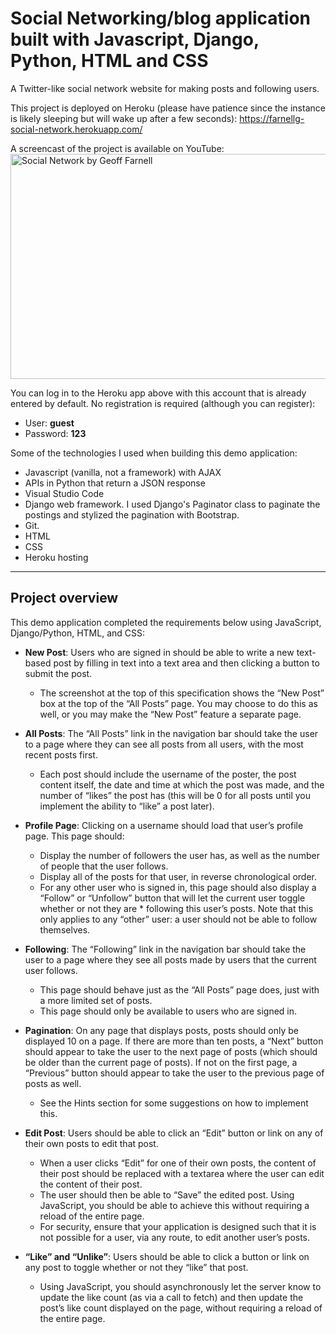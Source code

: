 # Social Networking/blog application built with Javascript, Django, Python, HTML and CSS

A Twitter-like social network website for making posts and following users.

This project is deployed on Heroku (please have patience since the instance is likely sleeping but will wake up after a few seconds): <a href="https://farnellg-social-network.herokuapp.com/">https://farnellg-social-network.herokuapp.com/</a>

A screencast of the project is available on YouTube:
<a href="http://www.youtube.com/watch?feature=player_embedded&v=mnw06wUITk8
" target="_blank"><img src="{% static 'network/Network.gif' %}"
alt="Social Network by Geoff Farnell" width="600" height="360" /></a>

You can log in to the Heroku app above with this account that is already entered by default. No registration is required (although you can register):

* User: **guest**
* Password: **123**

Some of the technologies I used when building this demo application:

* Javascript (vanilla, not a framework) with AJAX
* APIs in Python that return a JSON response
* Visual Studio Code
* Django web framework.  I used Django's Paginator class to paginate the postings and stylized the pagination with Bootstrap.
* Git.
* HTML
* CSS
* Heroku hosting

-----------
## Project overview

This demo application completed the requirements below using JavaScript, Django/Python, HTML, and CSS:

* **New Post**: Users who are signed in should be able to write a new text-based post by filling in text into a text area and then clicking a button to submit the post.
    * The screenshot at the top of this specification shows the “New Post” box at the top of the “All Posts” page. You may choose to do this as well, or you may make the “New Post” feature a separate page.

* **All Posts**: The “All Posts” link in the navigation bar should take the user to a page where they can see all posts from all users, with the most recent posts first.
    * Each post should include the username of the poster, the post content itself, the date and time at which the post was made, and the number of “likes” the post has (this will be 0 for all posts until you implement the ability to “like” a post later).

* **Profile Page**: Clicking on a username should load that user’s profile page. This page should:
    * Display the number of followers the user has, as well as the number of people that the user follows.
    * Display all of the posts for that user, in reverse chronological order.
    * For any other user who is signed in, this page should also display a “Follow” or “Unfollow” button that will let the current user toggle whether or not they are * following this user’s posts. Note that this only applies to any “other” user: a user should not be able to follow themselves.

* **Following**: The “Following” link in the navigation bar should take the user to a page where they see all posts made by users that the current user follows.
    * This page should behave just as the “All Posts” page does, just with a more limited set of posts.
    * This page should only be available to users who are signed in.

* **Pagination**: On any page that displays posts, posts should only be displayed 10 on a page. If there are more than ten posts, a “Next” button should appear to take the user to the next page of posts (which should be older than the current page of posts). If not on the first page, a “Previous” button should appear to take the user to the previous page of posts as well.
    * See the Hints section for some suggestions on how to implement this.

* **Edit Post**: Users should be able to click an “Edit” button or link on any of their own posts to edit that post.
    * When a user clicks “Edit” for one of their own posts, the content of their post should be replaced with a textarea where the user can edit the content of their post.
    * The user should then be able to “Save” the edited post. Using JavaScript, you should be able to achieve this without requiring a reload of the entire page.
    * For security, ensure that your application is designed such that it is not possible for a user, via any route, to edit another user’s posts.

* **“Like” and “Unlike”**: Users should be able to click a button or link on any post to toggle whether or not they “like” that post.
    * Using JavaScript, you should asynchronously let the server know to update the like count (as via a call to fetch) and then update the post’s like count displayed on the page, without requiring a reload of the entire page.